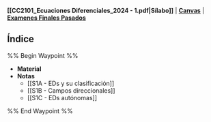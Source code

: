

**[[CC2101_Ecuaciones Diferenciales_2024 - 1.pdf|Sílabo]]** | **[Canvas](https://utec.instructure.com/courses/14098)** | **[Examenes Finales Pasados](https://drive.google.com/drive/folders/12Yn9e_uVv_gXJHhnPAGqh4KIT6jHS02o)**

## Índice

%% Begin Waypoint %%
- **Material**
- **Notas**
	- [[S1A - EDs y su clasificación]]
	- [[S1B - Campos direccionales]]
	- [[S1C - EDs autónomas]]

%% End Waypoint %%
